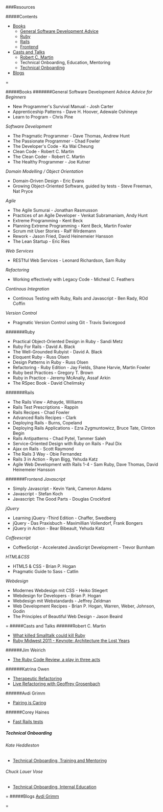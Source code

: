 ###Resources

#####Contents

* [Books](#books)
  * [General Software Development Advice](#general-software-development-advice)
  * [Ruby](#ruby)
  * [Rails](#rails)
  * [Frontend](#frontend)
* [Casts and Talks](#casts-and-talks)
  * [Robert C. Martin](#robert-c-martin)
  * Technical Onboarding, Education, Mentoring
   * [Technical Onboarding](#technical-onboarding)
* [Blogs](#blogs)

=

#####Books
#######General Software Development Advice
_Advice for Beginners_
- New Programmer's Survival Manual - Josh Carter
- Apprenticeship Patterns - Dave H. Hoover, Adewale Oshineye
- Learn to Program - Chris Pine

_Software Development_
- The Pragmatic Programmer - Dave Thomas, Andrew Hunt
- The Passionate Programmer - Chad Fowler
- The Developer's Code - Ka Wai Cheung
- Clean Code - Robert C. Martin
- The Clean Coder - Robert C. Martin
- The Healthy Programmer - Joe Kutner

_Domain Modelling / Object Orientation_
- Domain-Driven Design - Eric Evans
- Growing Object-Oriented Software, guided by tests - Steve Freeman, Nat Pryce

_Agile_
- The Agile Sumurai - Jonathan Rasmusson
- Practices of an Agile Developer - Venkat Subramaniam, Andy Hunt
- Extreme Programming - Kent Beck
- Planning Extreme Programming - Kent Beck, Martin Fowler
- Scrum mit User Stories - Ralf Wirdemann
- Rework - Jason Fried, David Heinemeier Hansson
- The Lean Startup - Eric Ries

_Web Services_
- RESTful Web Services - Leonard Richardson, Sam Ruby

_Refactoring_
- Working effectively with Legacy Code - Micheal C. Feathers

_Continous Integration_
- Continous Testing with Ruby, Rails and Javascript - Ben Rady, ROd Coffin

_Version Control_
- Pragmatic Version Control using Git - Travis Swicegood

#######Ruby
- Practical Object-Oriented Design in Ruby - Sandi Metz
- Ruby For Rails - David A. Black
- The Well-Grounded Rubyist - David A. Black
- Eloquent Ruby - Russ Olsen
- Design Patterns in Ruby - Russ Olsen
- Refactoring - Ruby Edition - Jay Fields, Shane Harvie, Martin Fowler
- Ruby best Practices - Gregory T. Brown
- Ruby in Practice - Jeremy McAnally, Assaf Arkin
- The RSpec Book - David Chelimsky

#######Rails
- The Rails View - Athayde, Williams
- Rails Test Prescriptions - Rappin
- Rails Recipes - Chad Fowler
- Advanced Rails Recipes - Clark
- Deploying Rails - Burns, Copeland
- Deploying Rails Applications - Ezra Zygmuntowicz, Bruce Tate, Clinton Begin
- Rails Antipatterns - Chad Pytel, Tammer Saleh
- Service-Oriented Design with Ruby on Rails - Paul Dix
- Ajax on Rails - Scott Raymond
- The Rails 3 Way - Obie Fernandez
- Rails 3 in Action - Ryan Bigg, Yehuda Katz
- Agile Web Development with Rails 1-4 - Sam Ruby, Dave Thomas, David Heinemeier Hansson

#######Frontend
_Javascript_
- Simply Javascript - Kevin Yank, Cameron Adams
- Javascript - Stefan Koch
- Javascript: The Good Parts - Douglas Crockford

_jQuery_
- Learning jQuery -Third Edition - Chaffer, Swedberg
- jQuery - Das Praxisbuch - Maximillian Vollendorf, Frank Bongers
- jQuery in Action - Bear Bibeault, Yehuda Katz

_Coffeescript_
- CoffeeScript - Accelerated JavaScript Development - Trevor Burnham

_HTML&CSS_
- HTML5 & CSS - Brian P. Hogan
- Pragmatic Guide to Sass - Catlin

_Webdesign_
- Modernes Webdesign mit CSS - Heiko Stiegert
- Webdesign for Developers - Brian P. Hogan
- Webdesign mit Webstandards - Jeffrey Zeldman
- Web Development Recipes - Brian P. Hogan, Warren, Weber, Johnson, Godin
- The Principles of Beautiful Web Design - Jason Beaird

=
#####Casts and Talks
######Robert C. Martin
- [What killed Smalltalk could kill Ruby](http://www.youtube.com/watch?v=YX3iRjKj7C0)
- [Ruby Midwest 2011 - Keynote: Architecture the Lost Years](http://www.youtube.com/watch?v=WpkDN78P884)

######Jim Weirich
- [The Ruby Code Review, a play in three acts](http://www.confreaks.com/videos/1177-rubyconf2008-the-ruby-code-review-a-play-in-three-acts)

######Katrina Owen
- [Therapeutic Refactoring](http://www.confreaks.com/videos/1071-cascadiaruby2012-therapeutic-refactoring)
- [Live Refactoring with Geoffrey Grosenbach](http://youtu.be/w_LDi5Ygz3k)

######Avdi Grimm
- [Pairing is Caring](http://www.confreaks.com/videos/2519-acr2013-pairing-is-caring)

######Corey Haines
- [Fast Rails tests](http://youtu.be/bNn6M2vqxHE)

##### Technical Onboarding
###### Kate Heddleston
- [Technical Onboarding, Training and Mentoring](http://confreaks.com/videos/4164-gogaruco2014-technical-onboarding-training-and-mentoring)

###### Chuck Lauer Vose
- [Technical Onboarding, Internal Education](http://confreaks.tv/videos/railsconf2014-building-kick-ass-internal-education-programs-for-large-and-small-budgets)

=
#####Blogs
[Avdi Grimm](http://devblog.avdi.org/)

=
